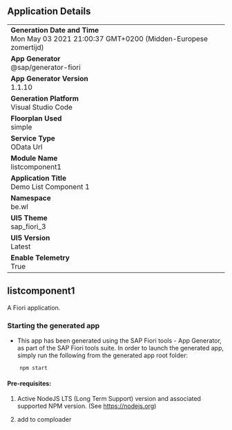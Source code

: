 ## Application Details
|               |
| ------------- |
|**Generation Date and Time**<br>Mon May 03 2021 21:00:37 GMT+0200 (Midden-Europese zomertijd)|
|**App Generator**<br>@sap/generator-fiori|
|**App Generator Version**<br>1.1.10|
|**Generation Platform**<br>Visual Studio Code|
|**Floorplan Used**<br>simple|
|**Service Type**<br>OData Url|
|**Module Name**<br>listcomponent1|
|**Application Title**<br>Demo List Component 1|
|**Namespace**<br>be.wl|
|**UI5 Theme**<br>sap_fiori_3|
|**UI5 Version**<br>Latest|
|**Enable Telemetry**<br>True|

## listcomponent1

A Fiori application.

### Starting the generated app

-   This app has been generated using the SAP Fiori tools - App Generator, as part of the SAP Fiori tools suite.  In order to launch the generated app, simply run the following from the generated app root folder:

```
    npm start
```


#### Pre-requisites:

1. Active NodeJS LTS (Long Term Support) version and associated supported NPM version.  (See https://nodejs.org)

2. add to comploader


